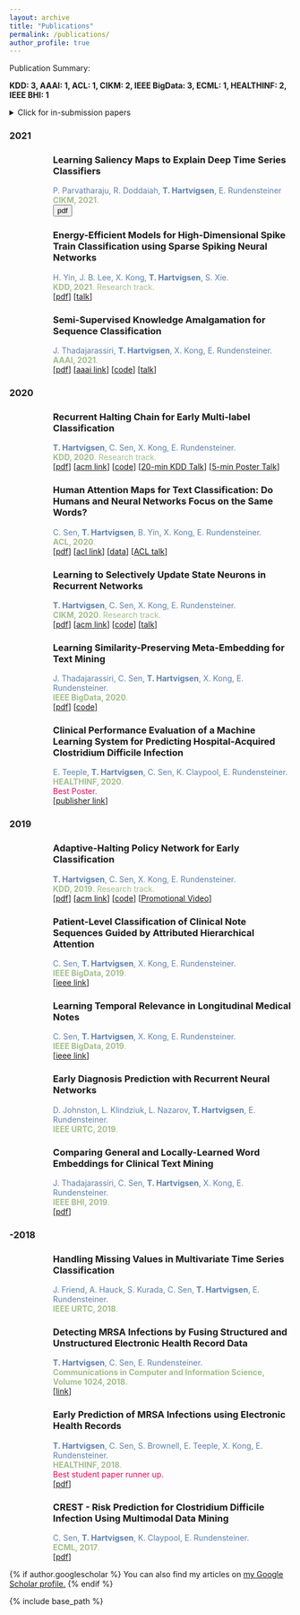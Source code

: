 ```yaml
---
layout: archive
title: "Publications"
permalink: /publications/
author_profile: true
---
```


Publication Summary:

**KDD: 3, AAAI: 1, ACL: 1, CIKM: 2, IEEE BigData: 3, ECML: 1, HEALTHINF: 2, IEEE BHI: 1**

<details>
  <summary>Click for in-submission papers</summary>
  <ul style="border-radius: 0px; margin: 0px 0;">
    <li style="margin: 0; padding: 0px 0 0px 54px; list-style: none; background-image: url('../images/paper_icon.png'); background-repeat: no-repeat; background-position: left top; background-size: 20px;">
      <h3 itemprop="name">Early Classification of Irregular Time Series</h3>
      <div style="color:#5e81ac">
      <b>T. Hartvigsen</b>, W. Gerych, J. Thadajarassiri, X. Kong, E. Rundensteiner.
      </div>
    </li>

    <li style="margin: 0; padding: 0px 0 0px 54px; list-style: none; background-image: url('../images/paper_icon.png'); background-repeat: no-repeat; background-position: left top; background-size: 20px;">
      <h3 itemprop="name">Continuous-Time Attention Networks for Irregularly-Sampled Time Series Classification</h3>
      <div style="color:#5e81ac">
      <b>T. Hartvigsen</b>, J. Thadajarassiri, X. Kong, E. Rundensteiner.
      </div>
    </li>
    
    <li style="margin: 0; padding: 0px 0 0px 54px; list-style: none; background-image: url('../images/paper_icon.png'); background-repeat: no-repeat; background-position: left top; background-size: 20px;">
      <h3 itemprop="name">Recovering The Propensity Score From Biased Positive Unlabeled Data</h3>
      <div style="color:#5e81ac">
      W. Gerych, <b>T. Hartvigsen</b>, L. Buquicchio, E. Rundensteiner, E. Agu.
      </div>
    </li>

    <li style="margin: 0; padding: 0px 0 0px 54px; list-style: none; background-image: url('../images/paper_icon.png'); background-repeat: no-repeat; background-position: left top; background-size: 20px;">
      <h3 itemprop="name">Recurrent Bayesian Classifier Chains for Exact Multi-label Classification</h3>
      <div style="color:#5e81ac">
      W. Gerych, <b>T. Hartvigsen</b>, L. Buquicchio, E. Rundensteiner, E. Agu.
      </div>
    </li>

    <li style="margin: 0; padding: 0px 0 0px 54px; list-style: none; background-image: url('../images/paper_icon.png'); background-repeat: no-repeat; background-position: left top; background-size: 20px;">
      <h3 itemprop="name">Positive Unlabeled Learning with a Sequential Selection Bias</h3>
      <div style="color:#5e81ac">
      W. Gerych, <b>T. Hartvigsen</b>, L. Buquicchio, K. Chandrasekaran, A. Alajaji, H. Mansoor, E. Rundensteiner, E. Agu.
      </div>
    </li>

    <li style="margin: 0; padding: 0px 0 0px 54px; list-style: none; background-image: url('../images/paper_icon.png'); background-repeat: no-repeat; background-position: left top; background-size: 20px;">
      <h3 itemprop="name">Exact Multi-Label Classification with Incompletely Labeled Data</h3>
      <div style="color:#5e81ac">
      W. Gerych, <b>T. Hartvigsen</b>, L. Buquicchio, E. Rundensteiner, E. Agu.
      </div>
    </li>

    <li style="margin: 0; padding: 0px 0 0px 54px; list-style: none; background-image: url('../images/paper_icon.png'); background-repeat: no-repeat; background-position: left top; background-size: 20px;">
      <h3 itemprop="name">Explainable Text Classification with Partially-Labeled Human Attention</h3>
      <div style="color:#5e81ac">
      D. Zhang, C. Sen,  J. Thadajarassiri, <b>T. Hartvigsen</b>, X. Kong, E. Rundensteiner.
      </div>
    </li>

    <li style="margin: 0; padding: 0px 0 0px 54px; list-style: none; background-image: url('../images/paper_icon.png'); background-repeat: no-repeat; background-position: left top; background-size: 20px;">
      <h3 itemprop="name">SkipSNN: Efficiently Classifying Sparse and Noisy Spike Trains</h3>
      <div style="color:#5e81ac">
      H. Yin, X. Kong, L. Liu, X. Dai, <b>T. Hartvigsen</b>.
      </div>
    </li>

    <li style="margin: 0; padding: 0px 0 0px 54px; list-style: none; background-image: url('../images/paper_icon.png'); background-repeat: no-repeat; background-position: left top; background-size: 20px;">
      <h3 itemprop="name">Crowd-MIA: A Crowdsourced Dataset for Multi-grained Weakly Supervised Learning</h3>
      <div style="color:#5e81ac">
      R. Hu, D. Zhang, D. Tao, <b>T. Hartvigsen</b>, H. Feng, E. Rundensteiner.
      </div>
    </li>

    <li style="margin: 0; padding: 0px 0 0px 54px; list-style: none; background-image: url('../images/paper_icon.png'); background-repeat: no-repeat; background-position: left top; background-size: 20px;">
      <h3 itemprop="name">Multi-State Brain Network Discovery</h3>
      <div style="color:#5e81ac">
      H. Yin, X. Liu, X. Kong, <b>T. Hartvigsen</b>, Y. Li.
      </div>
    </li>

    <li style="margin: 0; padding: 0px 0 0px 54px; list-style: none; background-image: url('../images/paper_icon.png'); background-repeat: no-repeat; background-position: left top; background-size: 20px;">
      <h3 itemprop="name">Variational Open-Set Recognition</h3>
      <div style="color:#5e81ac">
      L. Buquicchio, W. Gerych, K. Chandrasekaran, A. Alajaji, H. Mansoor, <b>T. Hartvigsen</b>, E. Rundensteiner.
      </div>
    </li>
  </ul>
</details>

<h3 itemprop="name">2021</h3>
<ul style="border-radius: 0px; margin: 0px 0;">
  <li style="margin: 0; padding: 0px 0 0px 54px; list-style: none; background-image: url('../images/paper_icon.png'); background-repeat: no-repeat; background-position: left top; background-size: 20px;">
  <h3 itemprop="name">Learning Saliency Maps to Explain Deep Time Series Classifiers</h3>
  <div style="color:#5e81ac">
    P. Parvatharaju, R. Doddaiah, <b>T. Hartvigsen</b>, E. Rundensteiner
  </div>

  <div style="color:#a3be8c">
    <strong>CIKM, 2021</strong>.
  </div>

  <div>
    <form action="../papers/cikm21.pdf">
        <input type="submit" value="pdf" />
    </form>
  </div>
  </li>

  <li style="margin: 0; padding: 0px 0 0px 54px; list-style: none; background-image: url('../images/paper_icon.png'); background-repeat: no-repeat; background-position: left top; background-size: 20px;">
  <h3 itemprop="name">Energy-Efficient Models for High-Dimensional Spike Train Classification using Sparse Spiking Neural Networks</h3>
  <div style="color:#5e81ac">
    H. Yin, J. B. Lee, X. Kong, <b>T. Hartvigsen</b>, S. Xie.
  </div>

  <div style="color:#a3be8c">
    <strong>KDD, 2021</strong>. Research track.
  </div>

  <div>
    [<a href="../papers/kdd21.pdf">pdf</a>]
    [<a href="https://dl.acm.org/doi/abs/10.1145/3447548.3467252">talk</a>]
  </div>
  <!--
  <details>
    <summary>bibtex reference</summary>
    <pre>
    <code>
    @inproceedings{yin2021energy,
      author    = "Hang Yin and John Boaz Lee and Xiangnan Kong and Thomas Hartvigsen and Sihong Xie",
      title     = "Energy-Efficient Models for High-Dimensional Spike Train Classification using Sparse Spiking Neural Networks",
      booktitle = "ACM SIGKDD Conference on Knowledge Discovery and Data Mining (KDD '21)",
      year      = "2021"
    }
    </code>
    </pre>
  </details>
  -->
  </li>

 <li style="margin: 0; padding: 0px 0 0px 54px; list-style: none; background-image: url('../images/paper_icon.png'); background-repeat: no-repeat; background-position: left top; background-size: 20px;">
  <h3 itemprop="name">Semi-Supervised Knowledge Amalgamation for Sequence Classification</h3>
  <div style="color:#5e81ac">
  J. Thadajarassiri, <strong>T. Hartvigsen</strong>, X. Kong, E. Rundensteiner.
  </div>

  <div style="color:#a3be8c">
  <strong>AAAI, 2021</strong>.
  </div>

  <div>
  [<a href="../papers/aaai21.pdf">pdf</a>]
  [<a href="https://ojs.aaai.org/index.php/AAAI/article/view/17185">aaai link</a>]
  [<a href="https://github.com/jida-thada/ska">code</a>]
  [<a href="https://slideslive.com/38947947/semisupervised-knowledge-amalgamation-for-sequence-classification?ref=account-79851-latest">talk</a>]
  </div>
 </li>
</ul>

<h3 itemprop="name">2020</h3>
<ul style="border-radius: 0px; margin: 0px 0;">
 <li style="margin: 0; padding: 0px 0 0px 54px; list-style: none; background-image: url('../images/paper_icon.png'); background-repeat: no-repeat; background-position: left top; background-size: 20px;">
  <h3 itemprop="name">Recurrent Halting Chain for Early Multi-label Classification</h3>
  <div style="color:#5e81ac">
  <strong>T. Hartvigsen</strong>, C. Sen, X. Kong, E. Rundensteiner.
  </div>

  <div style="color:#a3be8c">
  <strong>KDD, 2020</strong>. Research track.
  </div>

  <div>
  [<a href="../papers/kdd20.pdf">pdf</a>]
  [<a href="https://dl.acm.org/doi/10.1145/3394486.3403191?cid=99659453882">acm link</a>]
  [<a href="https://github.com/Thartvigsen/RecurrentHaltingChain">code</a>]
  [<a href=" https://youtu.be/Z1_jFf4DrtI ">20-min KDD Talk</a>]
  [<a href="https://www.youtube.com/watch?v=g8YWCCnkkiI&feature=youtu.be">5-min Poster Talk</a>]
  </div>
 </li>

 <li style="margin: 0; padding: 0px 0 0px 54px; list-style: none; background-image: url('../images/paper_icon.png'); background-repeat: no-repeat; background-position: left top; background-size: 20px;">
  <h3 itemprop="name">Human Attention Maps for Text Classification:  Do Humans and Neural Networks Focus on the Same Words?</h3>
  <div style="color:#5e81ac">
  C. Sen, <strong>T. Hartvigsen</strong>, B. Yin, X. Kong, E. Rundensteiner.
  </div>

  <div style="color:#a3be8c">
  <strong>ACL, 2020</strong>.
  </div>

  <div>
  [<a href="../papers/acl20.pdf">pdf</a>]
  [<a href="https://www.aclweb.org/anthology/2020.acl-main.419/">acl link</a>]
  [<a href="http://davis.wpi.edu/dsrg/PROJECTS/YELPHAT/index.html">data</a>]
  [<a href="http://slideslive.com/38929024">ACL talk</a>]
  </div>
 </li>

 <li style="margin: 0; padding: 0px 0 0px 54px; list-style: none; background-image: url('../images/paper_icon.png'); background-repeat: no-repeat; background-position: left top; background-size: 20px;">
  <h3 itemprop="name">Learning to Selectively Update State Neurons in Recurrent Networks</h3>
  <div style="color:#5e81ac">
  <strong>T. Hartvigsen</strong>, C. Sen, X. Kong, E. Rundensteiner.
  </div>

  <div style="color:#a3be8c">
  <strong>CIKM, 2020</strong>. Research track.
  </div>
  
  <div>
  [<a href="../papers/cikm20.pdf">pdf</a>]
  [<a href="https://dl.acm.org/doi/10.1145/3340531.3412018?cid=99659453882">acm link</a>]
  [<a href="https://github.com/thartvigsen/sarnn">code</a>]
  [<a href="https://www.youtube.com/watch?v=OFIax-TLvcw">talk</a>]
  </div>
 </li>

 <li style="margin: 0; padding: 0px 0 0px 54px; list-style: none; background-image: url('../images/paper_icon.png'); background-repeat: no-repeat; background-position: left top; background-size: 20px;">
  <h3 itemprop="name">Learning Similarity-Preserving Meta-Embedding for Text Mining</h3>
  <div style="color:#5e81ac">
  J. Thadajarassiri, C. Sen, <strong>T. Hartvigsen</strong>, X. Kong, E. Rundensteiner.
  </div>

  <div style="color:#a3be8c">
  <strong>IEEE BigData, 2020</strong>.
  </div>

  <div>
  [<a href="../papers/bigdata20.pdf">pdf</a>]
  [<a href="https://github.com/jida-thada/simme">code</a>]
  </div>
 </li>

 <li style="margin: 0; padding: 0px 0 0px 54px; list-style: none; background-image: url('../images/paper_icon.png'); background-repeat: no-repeat; background-position: left top; background-size: 20px;">
  <h3 itemprop="name">Clinical Performance Evaluation of a Machine Learning System for Predicting Hospital-Acquired Clostridium Difficile Infection</h3>
  <div style="color:#5e81ac">
  E. Teeple, <strong>T. Hartvigsen</strong>, C. Sen, K. Claypool, E. Rundensteiner.
  </div>

  <div style="color:#a3be8c">
  <strong>HEALTHINF, 2020</strong>.
  </div>
  <div style="color:#E30B5C">
  Best Poster.
  </div>

  <div>
  [<a href="https://www.scitepress.org/PublicationsDetail.aspx?ID=23u2EM1O4ro%3d&t=1">publisher link</a>]
  </div>
 </li>
</ul>

<h3 itemprop="name">2019</h3>
<ul style="border-radius: 0px; margin: 0px 0;">
 <li style="margin: 0; padding: 0px 0 0px 54px; list-style: none; background-image: url('../images/paper_icon.png'); background-repeat: no-repeat; background-position: left top; background-size: 20px;">
  <h3 itemprop="name">Adaptive-Halting Policy Network for Early Classification</h3>
  <div style="color:#5e81ac">
  <strong>T. Hartvigsen</strong>, C. Sen, X. Kong, E. Rundensteiner. 
  </div>

  <div style="color:#a3be8c">
  <strong>KDD, 2019</strong>. Research track.
  </div>

  <div>
  [<a href="../papers/kdd19.pdf">pdf</a>]
  [<a href="https://dl.acm.org/doi/10.1145/3292500.3330974?cid=99659453882">acm link</a>]
  [<a href="https://github.com/Thartvigsen/EARLIEST">code</a>]
  [<a href="https://www.youtube.com/watch?v=cgApUFeZDzY&list=PLhzEeQSx1uAFVhR8m631pY5TNiP1hkZCn&index=124&t=0s">Promotional Video</a>]
  </div>
 </li>
 
 <li style="margin: 0; padding: 0px 0 0px 54px; list-style: none; background-image: url('../images/paper_icon.png'); background-repeat: no-repeat; background-position: left top; background-size: 20px;">
  <h3 itemprop="name">Patient-Level Classification of Clinical Note Sequences Guided by Attributed Hierarchical Attention</h3>
  <div style="color:#5e81ac">
  C. Sen, <strong>T. Hartvigsen</strong>, X. Kong, E. Rundensteiner. 
  </div>

  <div style="color:#a3be8c">
  <strong>IEEE BigData, 2019</strong>.
  </div>

  <div>
  [<a href="https://ieeexplore.ieee.org/abstract/document/9006403">ieee link</a>]
  </div>
 </li>
 
 <li style="margin: 0; padding: 0px 0 0px 54px; list-style: none; background-image: url('../images/paper_icon.png'); background-repeat: no-repeat; background-position: left top; background-size: 20px;">
  <h3 itemprop="name">Learning Temporal Relevance in Longitudinal Medical Notes</h3>
  <div style="color:#5e81ac">
  C. Sen, <strong>T. Hartvigsen</strong>, X. Kong, E. Rundensteiner. 
  </div>

  <div style="color:#a3be8c">
  <strong>IEEE BigData, 2019</strong>.
  </div>

  <div>
  [<a href="https://ieeexplore.ieee.org/abstract/document/9006400">ieee link</a>]
  </div>
 </li>
 
 <li style="margin: 0; padding: 0px 0 0px 54px; list-style: none; background-image: url('../images/paper_icon.png'); background-repeat: no-repeat; background-position: left top; background-size: 20px;">
  <h3 itemprop="name">Early Diagnosis Prediction with Recurrent Neural Networks</h3>
  <div style="color:#5e81ac">
  D. Johnston, L. Klindziuk, L. Nazarov, <b>T. Hartvigsen</b>, E. Rundensteiner.
  </div>

  <div style="color:#a3be8c">
  <strong>IEEE URTC, 2019</strong>.
  </div>
 </li>
 
 <li style="margin: 0; padding: 0px 0 0px 54px; list-style: none; background-image: url('../images/paper_icon.png'); background-repeat: no-repeat; background-position: left top; background-size: 20px;">
  <h3 itemprop="name">Comparing General and Locally-Learned Word Embeddings for Clinical Text Mining</h3>
  <div style="color:#5e81ac">
  J. Thadajarassiri, C. Sen, <b>T. Hartvigsen</b>, X. Kong, E. Rundensteiner.
  </div>

  <div style="color:#a3be8c">
  <strong>IEEE BHI, 2019</strong>.
  </div>

  <div>
  [<a href="../papers/bhi19.pdf">pdf</a>]
  </div>
 </li>
</ul>

<h3 itemprop="name">-2018</h3>
<ul style="border-radius: 0px; margin: 0px 0;">
 <li style="margin: 0; padding: 0px 0 0px 54px; list-style: none; background-image: url('../images/paper_icon.png'); background-repeat: no-repeat; background-position: left top; background-size: 20px;">
  <h3 itemprop="name">Handling Missing Values in Multivariate Time Series Classification</h3>
  <div style="color:#5e81ac">
  J. Friend, A. Hauck, S. Kurada, C. Sen, <b>T. Hartvigsen</b>, E. Rundensteiner.
  </div>

  <div style="color:#a3be8c">
  <strong>IEEE URTC, 2018</strong>.
  </div>
 </li>
 
 <li style="margin: 0; padding: 0px 0 0px 54px; list-style: none; background-image: url('../images/paper_icon.png'); background-repeat: no-repeat; background-position: left top; background-size: 20px;">
  <h3 itemprop="name">Detecting MRSA Infections by Fusing Structured and Unstructured Electronic Health Record Data</h3>
  <div style="color:#5e81ac">
  <b>T. Hartvigsen</b>, C. Sen, E. Rundensteiner.
  </div>

  <div style="color:#a3be8c">
  <strong>Communications in Computer and Information Science, Volume 1024, 2018.</strong>
  </div>

  <div>
  [<a href="https://link.springer.com/chapter/10.1007/978-3-030-29196-9_21">link</a>]
  </div>
 </li>
 
 <li style="margin: 0; padding: 0px 0 0px 54px; list-style: none; background-image: url('../images/paper_icon.png'); background-repeat: no-repeat; background-position: left top; background-size: 20px;">
  <h3 itemprop="name">Early Prediction of MRSA Infections using Electronic Health Records</h3>
  <div style="color:#5e81ac">
  <b>T. Hartvigsen</b>, C. Sen, S. Brownell, E. Teeple, X. Kong, E. Rundensteiner.
  </div>

  <div style="color:#a3be8c">
  <strong>HEALTHINF, 2018</strong>.
  </div>
  <div style="color:#E30B5C">
  Best student paper runner up.
  </div>

  <div>
  [<a href="http://www.scitepress.org/Papers/2018/65996/65996.pdf">pdf</a>]
  </div>
 </li>

 <li style="margin: 0; padding: 0px 0 0px 54px; list-style: none; background-image: url('../images/paper_icon.png'); background-repeat: no-repeat; background-position: left top; background-size: 20px;">
  <h3 itemprop="name">CREST - Risk Prediction for Clostridium Difficile Infection Using Multimodal Data Mining</h3>
  <div style="color:#5e81ac">
  C. Sen, <b>T. Hartvigsen</b>, K. Claypool, E. Rundensteiner.
  </div>

  <div style="color:#a3be8c">
  <strong>ECML, 2017</strong>.
  </div>

  <div>
  [<a href="../papers/ecml17.pdf">pdf</a>]
  </div>
 </li>
</ul>

{% if author.googlescholar %}
  You can also find my articles on <u><a href="{{author.googlescholar}}">my Google Scholar profile</a>.</u>
{% endif %}

{% include base_path %}

<!--
{% for post in site.publications reversed %}
  {% include archive-single.html %}
{% endfor %}
-->

